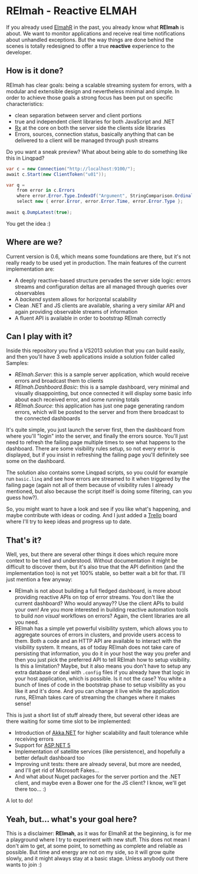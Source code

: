 RElmah - Reactive ELMAH
======

If you already used [ElmahR] in the past, you already know what **RElmah** is about. We want to monitor applications and receive real time notifications about unhandled exceptions. But the way things are done behind the scenes is totally redesigned to offer a true **reactive** experience to the developer. 

How is it done?
------

RElmah has clear goals: being a scalable streaming system for errors, with a modular and extensible design and nevertheless minimal and simple. In order to achieve those goals a strong focus has been put on specific characteristics:

- clean separation between server and client portions
- true and independent client libraries for both JavaScript and .NET
- [Rx] at the core on both the server side the clients side libraries
- Errors, sources, connection status, basically anything that can be delivered to a client will be managed through push streams

Do you want a sneak preview? What about being able to do something like this in Linqpad?

```c#
var c = new Connection("http://localhost:9100/");
await c.Start(new ClientToken("u01"));

var q = 
	from error in c.Errors
	where error.Error.Type.IndexOf("Argument", StringComparison.OrdinalIgnoreCase) > -1
	select new { error.Error, error.Error.Time, error.Error.Type };
	  
await q.DumpLatest(true);
```

You get the idea :)

Where are we?
------

Current version is 0.6, which means some foundations are there, but it's not really ready to be used yet in production. The main features of the current implementation are:

* A deeply reactive-based structure pervades the server side logic: errors streams and configuration deltas are all managed through queries over observables
* A *backend* system allows for horizontal scalability
* Clean .NET and  JS clients are available, sharing a very similar API and again providing observable streams of information
* A fluent API is available in order to bootstrap RElmah correctly

Can I play with it?
-----

Inside this repository you find a VS2013 solution that you can build easily, and then you'll have 3 web applications inside a solution folder called Samples:

* *RElmah.Server*: this is a sample server application, which would receive errors and broadcast them to clients
* *RElmah.Dashboard.Basic*: this is a sample dashboard, very minimal and visually disappointing, but once connected it will display some basic info about each received error, and some running totals
* *RElmah.Source*: this application has just one page generating random errors, which will be posted to the server and from there broadcast to the connected dashboards

It's quite simple, you just launch the server first, then the dashboard from where you'll "login" into the server, and finally the errors source. You'll just need to refresh the failing page multiple times to see what happens to the dashboard. There are some visibility rules setup, so not every error is displayed, but if you insist in refreshing the failing page you'll definitely see some on the dashboard.

The solution also contains some Linqpad scripts, so you could for example run `basic.linq` and see how errors are streamed to it when triggered by the failing page (again not all of them because of visibility rules I already mentioned, but also because the script itself is doing some filtering, can you guess how?).

So, you might want to have a look and see if you like what's happening, and maybe contribute with ideas or coding. And I just added a [Trello] board where I'll try to keep ideas and progress up to date.

That's it?
------

Well, yes, but there are several other things it does which require more context to be tried and understood. Without documentation it might be difficult to discover them, but it's also true that the API definition (and the implementation too) is not yet 100% stable, so better wait a bit for that. I'll just mention a few anyway:

* RElmah is not about building a full fledged dashboard, is more about providing reactive APIs on top of error streams. You don't like the current dashboard? Who would anyway?? Use the client APIs to build your own! Are you more interested in building reactive automation tools to build *non visual* workflows on errors? Again, the client libraries are all you need.
* RElmah has a simple yet powerful visibility system, which allows you to aggregate sources of errors in clusters, and provide users access to them. Both a code and an HTTP API are available to interact with the visibility system. It means, as of today RElmah does not take care of persisting that information, you do it in your host the way you prefer and then you just pick the preferred API to tell RElmah how to setup visibility. Is this a limitation? Maybe, but it also means you don't have to setup any extra database or deal with `.config` files if you already have that logic in your host application, which is possible. Is it not the case? You white a bunch of lines of code in the bootstrap phase to setup visibility as you like it and it's done. And you can change it live while the application runs, RElmah takes care of streaming the changes where it makes sense!

This is just a short list of stuff already there, but several other ideas are there waiting for some time slot to be implemented:

* Introduction of [Akka.NET] for higher scalability and fault tolerance while receiving errors
* Support for [ASP.NET 5]
* Implementation of satellite services (like persistence), and hopefully a better default dashboard too
* Improving unit tests: there are already several, but more are needed, and I'll get rid of Microsoft Fakes...
* And what about Nuget packages for the server portion and the .NET client, and maybe even a Bower one for the JS client? I know, we'll get there too... :)

A lot to do!

Yeah, but... what's your goal here?
------

This is a disclaimer: **RElmah**, as it was for ElmahR at the beginning, is for me a playground where I try to experiment with new stuff. This does not mean I don't aim to get, at some point, to something as complete and reliable as possible. But time and energy are not on my side, so it will grow quite slowly, and it might always stay at a basic stage. Unless anybody out there wants to join :)


[ElmahR]:http://elmahr.apphb.com/
[Rx]:http://msdn.microsoft.com/en-us/data/gg577609.aspx
[Trello]:https://trello.com/b/ZBdjmxld/relmah
[Akka.NET]:http://getakka.net/
[ASP.NET 5]:http://www.asp.net/vnext
